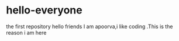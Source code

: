 # hello-everyone
the first repository
hello friends
I am apoorva,i like coding .This is the reason i am here
